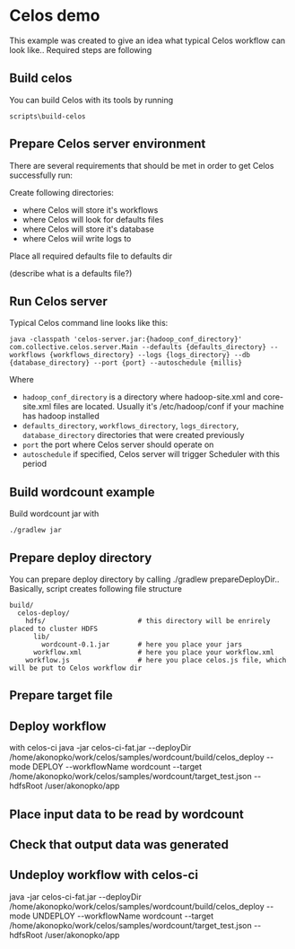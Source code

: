 # Celos demo

This example was created to give an idea what typical Celos workflow can look like..
Required steps are following

## Build celos 
You can build Celos with its tools by running
````
scripts\build-celos
```` 

## Prepare Celos server environment

There are several requirements that should be met in order to get Celos successfully run:

Create following directories:
* where Celos will store it's workflows
* where Celos will look for defaults files
* where Celos will store it's database
* where Celos wiil write logs to


Place all required defaults file to defaults dir

(describe what is a defaults file?)

## Run Celos server

Typical Celos command line looks like this:
````
java -classpath 'celos-server.jar:{hadoop_conf_directory}' com.collective.celos.server.Main --defaults {defaults_directory} --workflows {workflows_directory} --logs {logs_directory} --db {database_directory} --port {port} --autoschedule {millis}
````

Where

* `hadoop_conf_directory` is a directory where hadoop-site.xml and core-site.xml files are located. Usually it's /etc/hadoop/conf if your machine has hadoop installed
* `defaults_directory`, `workflows_directory`, `logs_directory`, `database_directory` directories that were created previously
* `port` the port where Celos server should operate on
* `autoschedule` if specified, Celos server will trigger Scheduler with this period

## Build wordcount example 

Build wordcount jar with 

````
./gradlew jar
````

## Prepare deploy directory

You can prepare deploy directory by calling ./gradlew prepareDeployDir..
Basically, script creates following file structure

````
build/
  celos-deploy/
    hdfs/                       # this directory will be enrirely placed to cluster HDFS
      lib/
        wordcount-0.1.jar       # here you place your jars
      workflow.xml              # here you place your workflow.xml
    workflow.js                 # here you place celos.js file, which will be put to Celos workflow dir
````


## Prepare target file

## Deploy workflow 
with celos-ci 
java -jar celos-ci-fat.jar --deployDir /home/akonopko/work/celos/samples/wordcount/build/celos_deploy --mode DEPLOY --workflowName wordcount --target /home/akonopko/work/celos/samples/wordcount/target_test.json --hdfsRoot /user/akonopko/app

## Place input data to be read by wordcount 

## Check that output data was generated

## Undeploy workflow with celos-ci
java -jar celos-ci-fat.jar --deployDir /home/akonopko/work/celos/samples/wordcount/build/celos_deploy --mode UNDEPLOY --workflowName wordcount --target /home/akonopko/work/celos/samples/wordcount/target_test.json --hdfsRoot /user/akonopko/app
